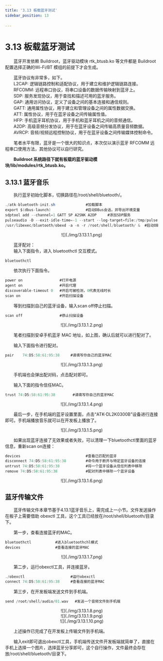 ```yaml
---
title: '3.13 板载蓝牙测试'
sidebar_position: 13

---
```


# 3.13 板载蓝牙测试

&emsp;&emsp;蓝牙开发依赖 Buildroot，蓝牙驱动模块 rtk_btusb.ko 等文件都是 Buildroot 配置选择正确的Wi-Fi/BT 模组的前提下才会生成。

&emsp;&emsp;蓝牙协议有非常多，如下。<br />
&emsp;&emsp;L2CAP: 逻辑链路控制和适配协议，用于建立和维护逻辑链路连接。<br />
&emsp;&emsp;RFCOMM: 远程串口协议，将串口设备的数据传输映射到蓝牙上。<br />
&emsp;&emsp;SDP: 服务发现协议，用于查找和描述可用的蓝牙服务。<br />
&emsp;&emsp;GAP: 通用访问协议，定义了设备之间的基本连接和通信规则。<br />
&emsp;&emsp;GATT: 通用属性协议，用于建立和管理设备之间的属性数据交换。<br />
&emsp;&emsp;ATT: 属性协议，用于在蓝牙设备之间传输属性值。<br />
&emsp;&emsp;HFP: 手机蓝牙耳机协议，用于手机和蓝牙耳机之间的音频通信。<br />
&emsp;&emsp;A2DP: 高级音频分发协议，用于在蓝牙设备之间传输高质量音频数据。<br />
&emsp;&emsp;AVRCP: 音频/视频远程控制协议，用于在蓝牙设备之间传输媒体控制命令。

&emsp;&emsp;笔者水平有限，蓝牙是一个很大的知识点，本次仅以演示蓝牙 RFCOMM 远程串口使用方法，其他协议可以自行研究。

&emsp;&emsp;**Buildroot 系统路径下就有板载的蓝牙驱动模块/lib/modules/rtk_btusb.ko。**

## 3.13.1 蓝牙音乐

&emsp;&emsp;执行蓝牙初始化脚本，切换路径在/root/shell/bluetooth/。


```c#
./atk-bluetooth-init.sh              #加载脚本 
export $(dbus-launch)                #启动DBus会话，并导出环境变量
sdptool add --channel=1 GATT SP A2SNK A2DP     #添加SDP服务
pulseaudio -D --exit-idle-time=-1 --start --log-target=file:/tmp/pulse.log  #启动PulseAudio，配置日志输出到文件
/usr/libexec/bluetooth/obexd -a -n -r /root/shell/bluetooth/ &  #启动OBEX守护进程，后台运行，并指定根目录
```

<center>
![](./img/3.13.1.1.png)
</center>

&emsp;&emsp;蓝牙配对：<br />
&emsp;&emsp;输入下面指令，进入 bluetoothctl 交互模式。

```c#
bluetoothctl
```

&emsp;&emsp;依次执行下面指令。

```c#
power on                 #打开电源
agent on                 #开启代理
discoverable-timeout 0   #开启可被检测，0代表无线时长
scan on                  #开启扫描设备
```

&emsp;&emsp;等到扫描到自己的蓝牙设备，输入scan off停止扫描。

```c#
scan off                 #停止扫描设备
```

<center>
![](./img/3.13.1.2.png)
</center>

&emsp;&emsp;笔者扫描到安卓手机蓝牙 MAC 地址，如上图，确认后就可以进行配对了。

&emsp;&emsp;输入下面指令进行配对。

```c#
pair 	74:D5:58:61:95:38     #请填写你自己的蓝牙MAC
```

<center>
![](./img/3.13.1.3.png)
</center>

&emsp;&emsp;手机端也会弹出配对码，点击配对即可。

&emsp;&emsp;输入下面的指令信任MAC。

```c#
trust 74:D5:58:61:95:38	       #请填写你自己的蓝牙MAC 
```

<center>
![](./img/3.13.1.4.png)
</center>


&emsp;&emsp;最后一步，在手机端的蓝牙设置里面，点击“ATK-DL2K0300B”设备进行连接即可。手机端播放音乐就可以在开发板上播放了。

<center>
![](./img/3.13.1.5.png)
</center>

&emsp;&emsp;如果出现蓝牙连接了无效果或者失败，可以清理一下bluetoothctl里面的蓝牙信息，重新scan on连接：

```c#
devices                              #查看已匹配的蓝牙
disconnect 74:D5:58:61:95:38         #命令用于断开与特定蓝牙设备的连接
untrust 74:D5:58:61:95:38            #将一个蓝牙设备从信任列表中移除
remove 74:D5:58:61:95:38             #配对列表中移除一个蓝牙设备
```

<center>
![](./img/3.13.1.6.png)
</center>

## 蓝牙传输文件

&emsp;&emsp;蓝牙传输文件本章节基于4.13.1蓝牙音乐上，需完成上一小节。文件发送操作在板子上需要借助 obexctl 工具，这个工具已经放在/root/shell/bluetooth/目录下。

&emsp;&emsp;第一步，查看连接蓝牙的MAC。

```c#
bluetoothctl           #进入bluetoothchl模式
devices                #查看连接的蓝牙MAC
```

<center>
![](./img/3.13.1.7.png)
</center>

&emsp;&emsp;第二步，运行obexctl工具，并连接蓝牙。

```c#
./obexctl                     #运行obexctl
connect	74:D5:58:61:95:38     #查看连接的蓝牙MAC
```

&emsp;&emsp;第三步，在开发板端发送文件到手机端。

```c#
send /root/shell/audio/01.wav	#发送一个音频文件到手机端
```

<center>
![](./img/3.13.1.8.png)
</center>

<center>
![](./img/3.13.1.9.png)
</center>

<center>
![](./img/3.13.1.10.png)
</center>

&emsp;&emsp;上述操作已完成了在开发板上传输文件到手机端。

&emsp;&emsp;输入exit即可退出obexctl工具，手机端传送文件开发板端就简单了，直接在手机上选择一个图片，选择蓝牙分享即可，这个自行操作，文件最终会存在放/root/shell/bluetooth/目录下。











